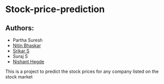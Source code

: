 # Stock-price-prediction

## Authors:

-   Partha Suresh
-   [Nitin Bhaskar](https://github.com/nitinbhaskar7)
-   [Srikar S](https://github.com/Mystery-Coder)
-   Suraj S
-   [Nishant Hegde](https://github.com/NishantHegde2305)

This is a project to predict the stock prices for any company listed on the stock market
